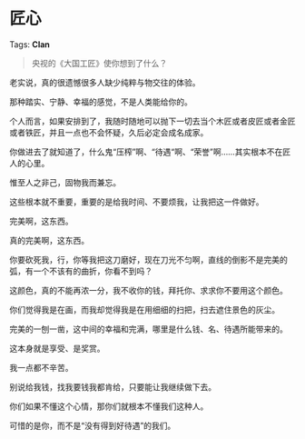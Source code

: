 # 匠心

Tags: **Clan**

> 央视的《大国工匠》使你想到了什么？



老实说，真的很遗憾很多人缺少纯粹与物交往的体验。

那种踏实、宁静、幸福的感觉，不是人类能给你的。

个人而言，如果安排到了，我随时随地可以抛下一切去当个木匠或者皮匠或者金匠或者铁匠，并且一点也不会怀疑，久后必定会成名成家。

你做进去了就知道了，什么鬼“压榨”啊、“待遇“啊、“荣誉”啊……其实根本不在匠人的心里。

惟至人之非己，固物我而兼忘。

  


这些根本就不重要，重要的是给我时间、不要烦我，让我把这一件做好。

完美啊，这东西。

真的完美啊，这东西。

你要砍死我，行，你等我把这刀磨好，现在刀光不匀啊，直线的倒影不是完美的弧，有一个不该有的曲折，你看不到吗？

这颜色，真的不能再浓一分，我不收你的钱，拜托你、求求你不要用这个颜色。

你们觉得我是在画，而我却觉得我是在用细细的扫把，扫去遮住景色的灰尘。

完美的一刨一凿，这中间的幸福和完满，哪里是什么钱、名、待遇所能带来的。

这本身就是享受、是奖赏。

我一点都不辛苦。

别说给我钱，找我要钱我都肯给，只要能让我继续做下去。

  


你们如果不懂这个心情，那你们就根本不懂我们这种人。

可惜的是你，而不是“没有得到好待遇”的我们。



